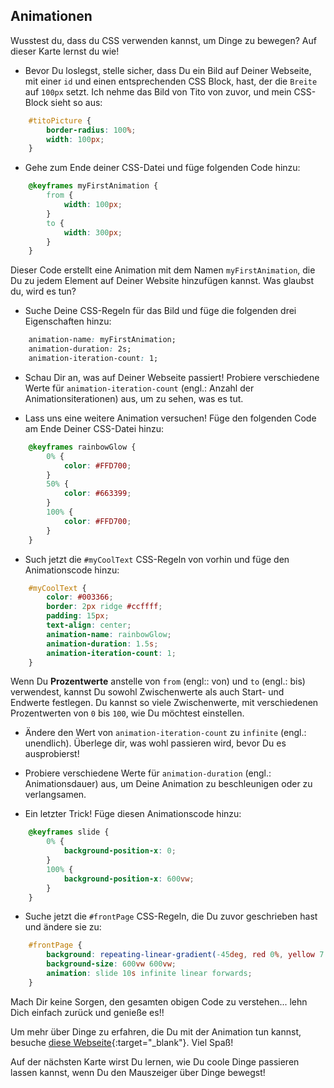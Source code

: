 ## Animationen

Wusstest du, dass du CSS verwenden kannst, um Dinge zu bewegen? Auf dieser Karte lernst du wie!

+ Bevor Du loslegst, stelle sicher, dass Du ein Bild auf Deiner Webseite, mit einer `id` und einen entsprechenden CSS Block, hast, der die `Breite` auf `100px` setzt. Ich nehme das Bild von Tito von zuvor, und mein CSS-Block sieht so aus:

```css
    #titoPicture {
        border-radius: 100%;
        width: 100px;
    }
```

+ Gehe zum Ende deiner CSS-Datei und füge folgenden Code hinzu:

```css
    @keyframes myFirstAnimation {
        from {
            width: 100px;
        }
        to {
            width: 300px;
        }
    }
```

Dieser Code erstellt eine Animation mit dem Namen `myFirstAnimation`, die Du zu jedem Element auf Deiner Website hinzufügen kannst. Was glaubst du, wird es tun?

+ Suche Deine CSS-Regeln für das Bild und füge die folgenden drei Eigenschaften hinzu:

```css
    animation-name: myFirstAnimation;
    animation-duration: 2s;
    animation-iteration-count: 1;
```

+ Schau Dir an, was auf Deiner Webseite passiert! Probiere verschiedene Werte für `animation-iteration-count` (engl.: Anzahl der Animationsiterationen) aus, um zu sehen, was es tut.

+ Lass uns eine weitere Animation versuchen! Füge den folgenden Code am Ende Deiner CSS-Datei hinzu:

```css
    @keyframes rainbowGlow {
        0% {
            color: #FFD700;
        }
        50% {
            color: #663399;
        }
        100% {
            color: #FFD700;
        }
    }
```

+ Such jetzt die `#myCoolText` CSS-Regeln von vorhin und füge den Animationscode hinzu:

```css
    #myCoolText {        
        color: #003366;
        border: 2px ridge #ccffff;
        padding: 15px;
        text-align: center;
        animation-name: rainbowGlow;
        animation-duration: 1.5s;
        animation-iteration-count: 1;
    }
```

Wenn Du **Prozentwerte** anstelle von `from` (engl:: von) und `to` (engl.: bis) verwendest, kannst Du sowohl Zwischenwerte als auch Start- und Endwerte festlegen. Du kannst so viele Zwischenwerte, mit verschiedenen Prozentwerten von `0` bis `100`, wie Du möchtest einstellen.

+ Ändere den Wert von `animation-iteration-count` zu `infinite` (engl.: unendlich). Überlege dir, was wohl passieren wird, bevor Du es ausprobierst!

+ Probiere verschiedene Werte für `animation-duration` (engl.: Animationsdauer) aus, um Deine Animation zu beschleunigen oder zu verlangsamen.

+ Ein letzter Trick! Füge diesen Animationscode hinzu:

```css
    @keyframes slide {
        0% {
            background-position-x: 0;
        }
        100% {
            background-position-x: 600vw;
        }
    }
```

+ Suche jetzt die `#frontPage` CSS-Regeln, die Du zuvor geschrieben hast und ändere sie zu:

```css
    #frontPage {
        background: repeating-linear-gradient(-45deg, red 0%, yellow 7.14%, lime 14.28%, cyan 21.42%, cyan 28.56%, blue 35.7%, magenta 42.84%, red 50%);
        background-size: 600vw 600vw;
        animation: slide 10s infinite linear forwards;
    }
```

Mach Dir keine Sorgen, den gesamten obigen Code zu verstehen... lehn Dich einfach zurück und genieße es!!

Um mehr über Dinge zu erfahren, die Du mit der Animation tun kannst, besuche [diese Webseite](http://dojo.soy/html2-css-animation){:target="_blank"}. Viel Spaß!

Auf der nächsten Karte wirst Du lernen, wie Du coole Dinge passieren lassen kannst, wenn Du den Mauszeiger über Dinge bewegst!